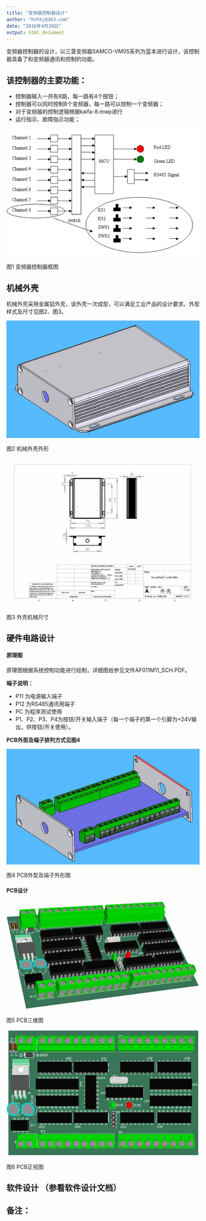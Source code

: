 ```yaml
---
title: "变频器控制器设计"
author: "hnhkj@163.com"
date: "2016年4月28日"
output: html_document
---
```


变频器控制器的设计，以三垦变频器SAMCO-VM05系列为蓝本进行设计，该控制器具备了和变频器通讯和控制的功能。

## 该控制器的主要功能：

*  控制器输入一共有8路，每一路有4个按钮；
*  控制器可以同时控制8个变频器，每一路可以控制一个变频器；
*  对于变频器的控制逻辑根据kaifa-8.mwp进行
*  运行指示、故障指示功能；

![image001](img/image001.gif)

图1 变频器控制器框图

## 机械外壳

机械外壳采用金属铝外壳，该外壳一次成型，可以满足工业产品的设计要求。外型样式及尺寸见图2、图3。

![image002](img/image002.jpg)

图2 机械外壳外形

![image003](img/image003.jpg)

图3 外壳机械尺寸

## 硬件电路设计

#### 原理图

原理图根据系统控制功能进行绘制，详细图纸参见文件AF011M11_SCH.PDF。

**端子说明：**

* P11 为电源输入端子
* P12 为RS485通讯用端子
* PC 为程序测试使用
* P1、P2、P3、P4为按钮/开关输入端子（每一个端子的第一个引脚为+24V输出，供按钮/开关使用）。

**PCB外型及端子排列方式见图4**

![image004](img/image004.jpg)

图4 PCB外型及端子外形图

#### PCB设计

![image005](img/image005.jpg)

图5 PCB三维图

![image006](img/image006.jpg)

图6 PCB正视图

## 软件设计 （参看软件设计文档）


## 备注：
